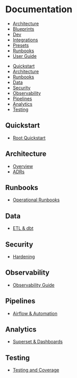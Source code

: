 # Documentation

<!-- GENERATED-QUICKLINKS -->
* [Architecture](architecture/)
* [Blueprints](blueprints/)
* [Dev](dev/)
* [Integrations](integrations/)
* [Presets](presets/)
* [Runbooks](runbooks/)
* [User Guide](user/)
<!-- /GENERATED-QUICKLINKS -->


<!-- START doctoc generated TOC please keep comment here to allow auto update -->
<!-- DON'T EDIT THIS SECTION, INSTEAD RE-RUN doctoc TO UPDATE -->

- [Quickstart](#quickstart)
- [Architecture](#architecture)
- [Runbooks](#runbooks)
- [Data](#data)
- [Security](#security)
- [Observability](#observability)
- [Pipelines](#pipelines)
- [Analytics](#analytics)
- [Testing](#testing)

<!-- END doctoc generated TOC please keep comment here to allow auto update -->

## Quickstart

- [Root Quickstart](../README.md)

## Architecture

- [Overview](architecture)
- [ADRs](adr)

## Runbooks

- [Operational Runbooks](dev/runbooks)

## Data

- [ETL & dbt](dev/etl_automation.md)

## Security

- [Hardening](dev/security-hardening.md)

## Observability

- [Observability Guide](dev/observability.md)

## Pipelines

- [Airflow & Automation](dev/analytics_links.md)

## Analytics

- [Superset & Dashboards](dev/analytics_frontend.md)

## Testing

- [Testing and Coverage](testing.md)
